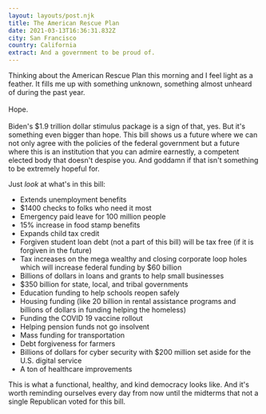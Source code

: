 ```yaml
---
layout: layouts/post.njk
title: The American Rescue Plan
date: 2021-03-13T16:36:31.832Z
city: San Francisco
country: California
extract: And a government to be proud of.
---
```


Thinking about the American Rescue Plan this morning and I feel light as a feather. It fills me up with something unknown, something almost unheard of during the past year. \
\
Hope.\
\
Biden's $1.9 trillion dollar stimulus package is a sign of that, yes. But it's something even bigger than hope. This bill shows us a future where we can not only agree with the policies of the federal government but a future where this is an institution that you can admire earnestly, a competent elected body that doesn't despise you. And goddamn if that isn't something to be extremely hopeful for.

Just _look_ at what's in this bill:

- Extends unemployment benefits
- $1400 checks to folks who need it most
- Emergency paid leave for 100 million people
- 15% increase in food stamp benefits
- Expands child tax credit
- Forgiven student loan debt (not a part of this bill) will be tax free (if it is forgiven in the future)
- Tax increases on the mega wealthy and closing corporate loop holes which will increase federal funding by $60 billion
- Billions of dollars in loans and grants to help small businesses
- $350 billion for state, local, and tribal governments
- Education funding to help schools reopen safely
- Housing funding (like 20 billion in rental assistance programs and billions of dollars in funding helping the homeless)
- Funding the COVID 19 vaccine rollout
- Helping pension funds not go insolvent
- Mass funding for transportation
- Debt forgiveness for farmers
- Billions of dollars for cyber security with $200 million set aside for the U.S. digital service
- A ton of healthcare improvements

This is what a functional, healthy, and kind democracy looks like. And it's worth reminding ourselves every day from now until the midterms that not a single Republican voted for this bill.
